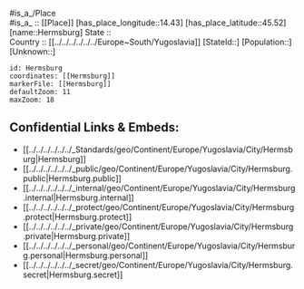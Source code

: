 ﻿---
location: [45.52,14.43] 
mapzoom: [7,12] 
mapmarker: city 
type: City
tags:
- geo/City


SpocWebEntityId: 30905
isDeleted: false
confidential: public

---
#is_a_/Place  
#is_a_ :: [[Place]] 
[has_place_longitude::14.43] 
[has_place_latitude::45.52] 
[name::Hermsburg] 
State ::  
Country :: [[../../../../../../Europe~South/Yugoslavia]] 
[StateId::] 
[Population::] 
[Unknown::] 


```leaflet
id: Hermsburg
coordinates: [[Hermsburg]] 
markerFile: [[Hermsburg]] 
defaultZoom: 11 
maxZoom: 18
```


## Confidential Links & Embeds: 
- [[../../../../../../_Standards/geo/Continent/Europe/Yugoslavia/City/Hermsburg|Hermsburg]] 
- [[../../../../../../_public/geo/Continent/Europe/Yugoslavia/City/Hermsburg.public|Hermsburg.public]] 
- [[../../../../../../_internal/geo/Continent/Europe/Yugoslavia/City/Hermsburg.internal|Hermsburg.internal]] 
- [[../../../../../../_protect/geo/Continent/Europe/Yugoslavia/City/Hermsburg.protect|Hermsburg.protect]] 
- [[../../../../../../_private/geo/Continent/Europe/Yugoslavia/City/Hermsburg.private|Hermsburg.private]] 
- [[../../../../../../_personal/geo/Continent/Europe/Yugoslavia/City/Hermsburg.personal|Hermsburg.personal]] 
- [[../../../../../../_secret/geo/Continent/Europe/Yugoslavia/City/Hermsburg.secret|Hermsburg.secret]] 

